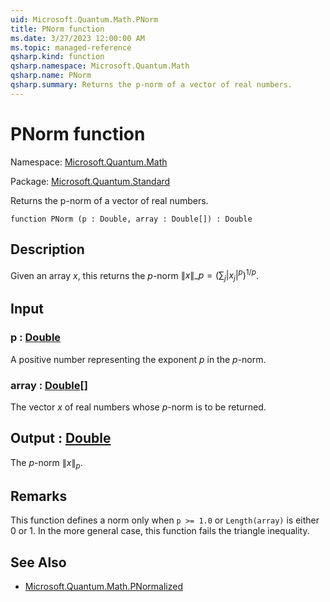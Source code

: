 ```yaml
---
uid: Microsoft.Quantum.Math.PNorm
title: PNorm function
ms.date: 3/27/2023 12:00:00 AM
ms.topic: managed-reference
qsharp.kind: function
qsharp.namespace: Microsoft.Quantum.Math
qsharp.name: PNorm
qsharp.summary: Returns the p-norm of a vector of real numbers.
---
```


# PNorm function

Namespace: [Microsoft.Quantum.Math](xref:Microsoft.Quantum.Math)

Package: [Microsoft.Quantum.Standard](https://nuget.org/packages/Microsoft.Quantum.Standard)


Returns the p-norm of a vector of real numbers.

```qsharp
function PNorm (p : Double, array : Double[]) : Double
```


## Description

Given an array $x$, this returns the $p$-norm$\|x\|\_p= (\sum_{j}|x_j|^{p})^{1/p}$.

## Input

### p : [Double](xref:microsoft.quantum.qsharp.valueliterals#double-literals)

A positive number representing the exponent $p$ in the $p$-norm.


### array : [Double](xref:microsoft.quantum.qsharp.valueliterals#double-literals)[]

The vector $x$ of real numbers whose $p$-norm is to be returned.



## Output : [Double](xref:microsoft.quantum.qsharp.valueliterals#double-literals)

The $p$-norm $\|x\|_p$.

## Remarks

This function defines a norm only when `p >= 1.0` or `Length(array)` iseither 0 or 1. In the more general case, this function fails thetriangle inequality.

## See Also

- [Microsoft.Quantum.Math.PNormalized](xref:Microsoft.Quantum.Math.PNormalized)